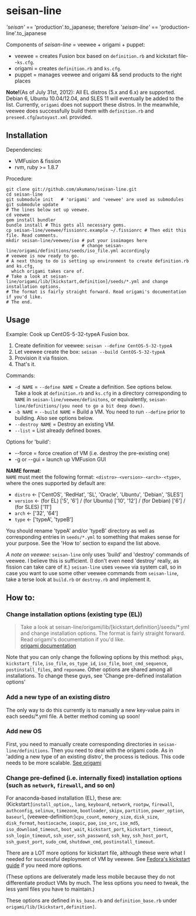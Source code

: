 # seisan-line #
_'seisan'_ == 'production'.to\_japanese; therefore _'seisan-line'_ == 'production-line'.to\_japanese

Components of _seisan-line_ = veewee + origami + puppet:

- veewee = creates Fusion box based on `definition.rb` and kickstart file--`ks.cfg`.
- origami = creates `definition.rb` and `ks.cfg`.
- puppet = manages veewee and origami && send products to the right places

__Note!__(As of July 31st, 2012): All EL distros (5.x and 6.x) are supported. Debian 6, Ubuntu 10.04/12.04, and SLES 11 will eventually be added to the list.
Currently, `origami` does not support these distros. In the meanwhile, veewee does successfully build them with `definition.rb` and `preseed.cfg`/`autoyast.xml` provided.

## Installation ##
Dependencies:

- VMFusion & fission
- rvm, ruby >= 1.8.7

Procedure:

    git clone git://github.com/akumano/seisan-line.git
	cd seisan-line
	git submodule init   # 'origami' and 'veewee' are used as submodules
	git submodule update
	# The lines below set up veewee.
	cd veewee
	gem install bundler
	bundle install # This gets all necessary gems.
	cp seisan-line/veewee/fissionrc.example ~/.fissionrc # Then edit this file. Read comments.
	mkdir seisan-line/veewee/iso # put your isoimages here
	                             # change seisan-line/origami/definitions/seeds/iso_file.yml accordingly
	# veewee is now ready to go.
	# A next thing to do is setting up environment to create definition.rb and ks.cfg,
	  which origami takes care of.
	# Take a look at seisan-line/origami/lib/[kickstart,definition]/seeds/*.yml and change installation options.
	# The format is fairly straight forward. Read origami's documentation if you'd like.
	# The end.

## Usage ##

Example: Cook up CentOS-5-32-typeA Fusion box.

1. Create definition for veewee: `seisan --define CentOS-5-32-typeA`
2. Let veewee create the box: `seisan --build CentOS-5-32-typeA`
3. Provision it via fission.
4. That's it.

Commands:

- `-d NAME` = `--define NAME` = Create a definition. See options below.  
Take a look at `definition.rb` and `ks.cfg` in a directory corresponding to `NAME` in
`seisan-line/veewee/definitons`, or equivalently, `seisan-line/definitions/(you need to go a bit deep down)`.
- `-b NAME` = `--build NAME` = Build a VM. You need to run `--define` prior to building.
Also see options below.
- `--destroy NAME` = Destroy an existing VM.
- `--list` = List already defined boxes.

Options for 'build':

- --force = force creation of VM (i.e. destroy the pre-existing one)
- -g or --gui = launch up VMFusion GUI

__NAME format__:  
`NAME` must meet the following format: `<distro>-<version>-<arch>-<type>`, where the ones supported by default are:

- `distro` <- ['CentOS', 'RedHat', 'SL', 'Oracle', 'Ubuntu', 'Debian', 'SLES']
- `version` <- (for EL) ['5', '6'] / (for Ubuntu) ['10', '12'] / (for Debian) ['6'] / (for SLES) ['11']
- `arch` <- ['32', '64']
- `type` <- ['typeA', 'typeB']

You should rename 'typeA' and/or 'typeB' directory as well as corresponding entries in `seeds/*.yml` to something that makes sense for your purpose. See the 'How to' section to expand the list above.

_A note on veewee:_
`seisan-line` only uses 'build' and 'destroy' commands of veewee. I believe this is sufficient. (I don't even need 'destroy' really, as fission can take care of it.) 
`seisan-line` uses `veewee` via system call, so in case you want to use some other veewee commands from `seisan-line`, take a terse look at `build.rb` or `destroy.rb` and implement it.

## How to: ##
### Change installation options (existing type (EL)) ###
>	Take a look at seisan-line/origami/lib/[kickstart,definition]/seeds/*.yml and change installation options.
>	The format is fairly straight forward. Read origami's documentation if you'd like.  
[origami documentation](seisan-line/origami/README.md)

Note that you can only change the following options by this method: `pkgs`, `kickstart_file`, `iso_file`, `os_type_id`, `iso_file`, `boot_cmd_sequence`, `postinstall_files`, and `reponame`.
Other options are shared among all installations.
To change these guys, see 'Change pre-defined installation options'

### Add a new type of an existing distro ###
The only way to do this currently is to manually a new key-value pairs in each seeds/*.yml file. A better method coming up soon!

### Add new OS ###
First, you need to manually create corresponding directories in `seisan-line/definitions`. Then you need to deal with the origami code. As in 'adding a new type of an existing distro', the process is tedious. This code needs to be more scalable.
[See origami](seisan-line/origami/README.md)

### Change pre-defined (i.e. internally fixed) installation options (such as `network`, `firewall`, and so on) ###
For anaconda-based installation (EL), these are:
(Kickstart:)`install_option,`, `lang`, `keyboard`, `network`, `rootpw`, `firewall`, `authconfig`, `selinux`, `timezone`, `bootloader`, `skipx`, `partition`, `power_option`, `baseurl`, (veewee-definition:)`cpu_count`, `memory_size`, `disk_size`, `disk_format`, `hostiocache`, `ioapic`, `pae`, `iso_src`, `iso_md5`, `iso_download_timeout`, `boot_wait`, `kickstart_port`, `kickstart_timeout`, `ssh_login_timeout`, `ssh_user`, `ssh_password`, `ssh_key`, `ssh_host_port`, `ssh_guest_port`, `sudo_cmd`, `shutdown_cmd`, `postinstall_timeout`.

There are a LOT more options for kickstart file, although these were what I needed for successful deployment of VM by veewee. See [Fedora's kickstart guide](http://fedoraproject.org/wiki/Anaconda/Kickstart) if you need more options.

(These options are deliverately made less mobile because they do not differentiate product VMs by much. The less options you need to tweak, the less yaml files you have to maintain.)  

These options are defined in `ks_base.rb` and `definition_base.rb` under `origami/lib/[kickstart,definition]`.

